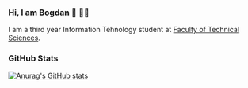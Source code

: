 ### Hi, I am Bogdan :wave: 👨‍💻

I am a third year Information Tehnology student at [Faculty of Technical Sciences](http://www.ftn.kg.ac.rs/).

### GitHub Stats

[![Anurag's GitHub stats](https://github-readme-stats.vercel.app/api?username=bogdanm01&show_icons=true&theme=dark)](https://github.com/anuraghazra/github-readme-stats)



